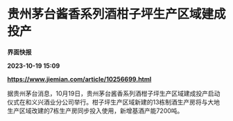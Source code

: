 # 贵州茅台酱香系列酒柑子坪生产区域建成投产
**界面快报**

**2023-10-19 15:09**

**https://www.jiemian.com/article/10256699.html**

据贵州茅台消息，10月19日，贵州茅台酱香系列酒柑子坪生产区域建成投产启动仪式在和义兴酒业分公司举行。柑子坪生产区域新建的13栋制酒生产房将与大地生产区域改建的7栋生产房同步投入使用，新增基酒产能7200吨。
